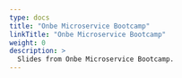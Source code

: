 ```yaml
---
type: docs
title: "Onbe Microservice Bootcamp"
linkTitle: "Onbe Microservice Bootcamp"
weight: 0
description: >
  Slides from Onbe Microservice Bootcamp.
---
```

